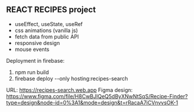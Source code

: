 ## REACT RECIPES project

- useEffect, useState, useRef
- css animations (vanilla js)
- fetch data from public API
- responsive design
- mouse events

Deployment in firebase:
1. npm run build
2. firebase deploy --only hosting:recipes-search

URL: https://recipes-search.web.app
Figma design: https://www.figma.com/file/H8CwBJIQeQ5dByXNwNtSqS/Recipe-Finder?type=design&node-id=0%3A1&mode=design&t=rRacaA7iCVnvvsOK-1